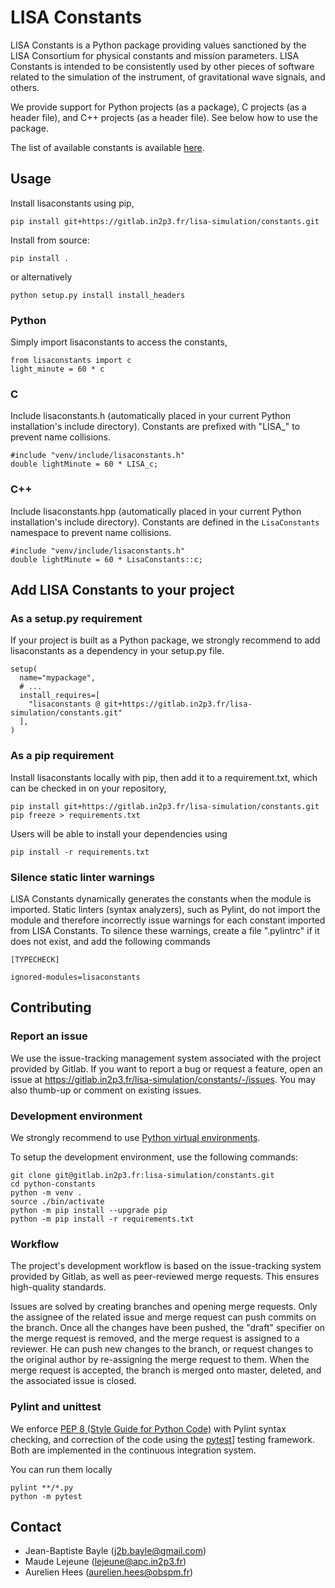 # LISA Constants

LISA Constants is a Python package providing values sanctioned by the LISA Consortium for physical constants and mission parameters. LISA Constants is intended to be consistently used by other pieces of software related to the simulation of the instrument, of gravitational wave signals, and others.

We provide support for Python projects (as a package), C projects (as a header file), and C++ projects (as a header file). See below how to use the package.

The list of available constants is available [here](https://gitlab.in2p3.fr/lisa-simulation/constants/-/blob/master/lisaconstants/constants.py).

## Usage

Install lisaconstants using pip,
```
pip install git+https://gitlab.in2p3.fr/lisa-simulation/constants.git
```

Install from source:
```
pip install .
```
or alternatively

```
python setup.py install install_headers
```

### Python

Simply import lisaconstants to access the constants,
```
from lisaconstants import c
light_minute = 60 * c
```

### C

Include lisaconstants.h (automatically placed in your current Python installation's include directory). Constants are prefixed with "LISA_" to prevent name collisions.
```
#include "venv/include/lisaconstants.h"
double lightMinute = 60 * LISA_c;
```

### C++

Include lisaconstants.hpp (automatically placed in your current Python installation's include directory). Constants are defined in the `LisaConstants` namespace to prevent name collisions.
```
#include "venv/include/lisaconstants.h"
double lightMinute = 60 * LisaConstants::c;
```

## Add LISA Constants to your project

### As a setup.py requirement

If your project is built as a Python package, we strongly recommend to add lisaconstants as a dependency in your setup.py file.
```
setup(
  name="mypackage",
  # ...
  install_requires=[
    "lisaconstants @ git+https://gitlab.in2p3.fr/lisa-simulation/constants.git"
  ],
)
```

### As a pip requirement

Install lisaconstants locally with pip, then add it to a requirement.txt, which can be checked in on your repository,
```
pip install git+https://gitlab.in2p3.fr/lisa-simulation/constants.git
pip freeze > requirements.txt
```

Users will be able to install your dependencies using
```
pip install -r requirements.txt
```

### Silence static linter warnings

LISA Constants dynamically generates the constants when the module is imported. Static linters (syntax analyzers), such as Pylint, do not import the module and therefore incorrectly issue warnings for each constant imported from LISA Constants. To silence these warnings, create a file ".pylintrc" if it does not exist, and add the following commands
```
[TYPECHECK]

ignored-modules=lisaconstants
```

## Contributing

### Report an issue

We use the issue-tracking management system associated with the project provided by Gitlab. If you want to report a bug or request a feature, open an issue at https://gitlab.in2p3.fr/lisa-simulation/constants/-/issues. You may also thumb-up or comment on existing issues.

### Development environment

We strongly recommend to use [Python virtual environments](https://docs.python.org/3/tutorial/venv.html).

To setup the development environment, use the following commands:
```
git clone git@gitlab.in2p3.fr:lisa-simulation/constants.git
cd python-constants
python -m venv .
source ./bin/activate
python -m pip install --upgrade pip
python -m pip install -r requirements.txt
```

### Workflow

The project's development workflow is based on the issue-tracking system provided by Gitlab, as well as peer-reviewed merge requests. This ensures high-quality standards.

Issues are solved by creating branches and opening merge requests. Only the assignee of the related issue and merge request can push commits on the branch. Once all the changes have been pushed, the "draft" specifier on the merge request is removed, and the merge request is assigned to a reviewer. He can push new changes to the branch, or request changes to the original author by re-assigning the merge request to them. When the merge request is accepted, the branch is merged onto master, deleted, and the associated issue is closed.

### Pylint and unittest

We enforce [PEP 8 (Style Guide for Python Code)](https://www.python.org/dev/peps/pep-0008/) with Pylint syntax checking, and correction of the code using the [pytest](https://docs.pytest.org/)] testing framework. Both are implemented in the continuous integration system.

You can run them locally
```
pylint **/*.py
python -m pytest
```

## Contact

* Jean-Baptiste Bayle (j2b.bayle@gmail.com)
* Maude Lejeune (lejeune@apc.in2p3.fr)
* Aurelien Hees (aurelien.hees@obspm.fr)
